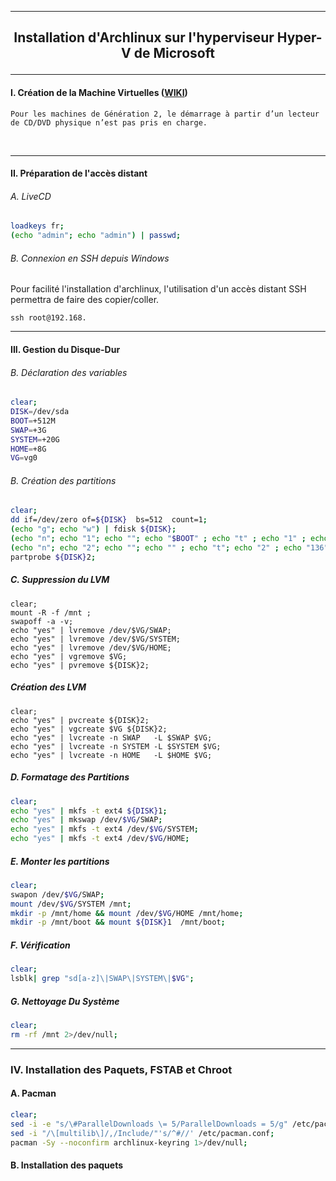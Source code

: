 ---------------------------------------------------------------------------------------------------------------------------------------------------------------------------------------------------------------------------------------------------------------------------
## <p align='center'>    Installation d'Archlinux sur l'hyperviseur Hyper-V de Microsoft    </p>

---------------------------------------------------------------------------------------------------------------------------------------------------------------------------------------------------------------------------------------------------------------------------
#### I. Création de la Machine Virtuelles ([WIKI](https://wiki.archlinux.org/title/Hyper-V#Virtual_machine_creation))
```
Pour les machines de Génération 2, le démarrage à partir d’un lecteur de CD/DVD physique n’est pas pris en charge.
```
<br />

---------------------------------------------------------------------------------------------------------------------------------------------------------------------------------------------------------------------------------------------------------------------------
#### II. Préparation de l'accès distant

###### A. LiveCD
```bash
loadkeys fr;
(echo "admin"; echo "admin") | passwd;
```

###### B. Connexion en SSH depuis Windows
Pour facilité l'installation d'archlinux, l'utilisation d'un accès distant SSH permettra de faire des copier/coller.
```
ssh root@192.168.
```


---------------------------------------------------------------------------------------------------------------------------------------------------------------------------------------------------------------------------------------------------------------------------
#### III. Gestion du Disque-Dur
###### B. Déclaration des variables
```bash
clear;
DISK=/dev/sda
BOOT=+512M
SWAP=+3G
SYSTEM=+20G
HOME=+8G
VG=vg0
```

###### B. Création des partitions
```bash
clear;
dd if=/dev/zero of=${DISK}  bs=512  count=1;
(echo "g"; echo "w") | fdisk ${DISK};
(echo "n"; echo "1"; echo ""; echo "$BOOT" ; echo "t" ; echo "1" ; echo "w")       | fdisk $DISK; # MBR
(echo "n"; echo "2"; echo ""; echo "" ; echo "t"; echo "2" ; echo "136"; echo "w") | fdisk $DISK; # LVM
partprobe ${DISK}2;
```

##### C. Suppression du LVM
```
clear;
mount -R -f /mnt ;
swapoff -a -v;
echo "yes" | lvremove /dev/$VG/SWAP;
echo "yes" | lvremove /dev/$VG/SYSTEM;
echo "yes" | lvremove /dev/$VG/HOME;
echo "yes" | vgremove $VG;
echo "yes" | pvremove ${DISK}2;
```

##### Création des LVM
```
clear;
echo "yes" | pvcreate ${DISK}2;
echo "yes" | vgcreate $VG ${DISK}2;
echo "yes" | lvcreate -n SWAP   -L $SWAP $VG;
echo "yes" | lvcreate -n SYSTEM -L $SYSTEM $VG;
echo "yes" | lvcreate -n HOME   -L $HOME $VG;
```
##### D. Formatage des Partitions
```bash
clear;
echo "yes" | mkfs -t ext4 ${DISK}1;
echo "yes" | mkswap /dev/$VG/SWAP;
echo "yes" | mkfs -t ext4 /dev/$VG/SYSTEM;
echo "yes" | mkfs -t ext4 /dev/$VG/HOME;
```

##### E. Monter les partitions 
```bash
clear;
swapon /dev/$VG/SWAP;
mount /dev/$VG/SYSTEM /mnt;
mkdir -p /mnt/home && mount /dev/$VG/HOME /mnt/home;
mkdir -p /mnt/boot && mount ${DISK}1  /mnt/boot;
```

##### F. Vérification
```bash
clear;
lsblk| grep "sd[a-z]\|SWAP\|SYSTEM\|$VG";
```

##### G. Nettoyage Du Système
```bash
clear;
rm -rf /mnt 2>/dev/null;
```

--------------------------------------------------------------------------------------------------------------------------------------------------------------------------------
### IV. Installation des Paquets, FSTAB et Chroot

#### A. Pacman
```bash
clear;
sed -i -e "s/\#ParallelDownloads \= 5/ParallelDownloads = 5/g" /etc/pacman.conf;
sed -i "/\[multilib\]/,/Include/"'s/^#//' /etc/pacman.conf;
pacman -Sy --noconfirm archlinux-keyring 1>/dev/null;
```

#### B. Installation des paquets
